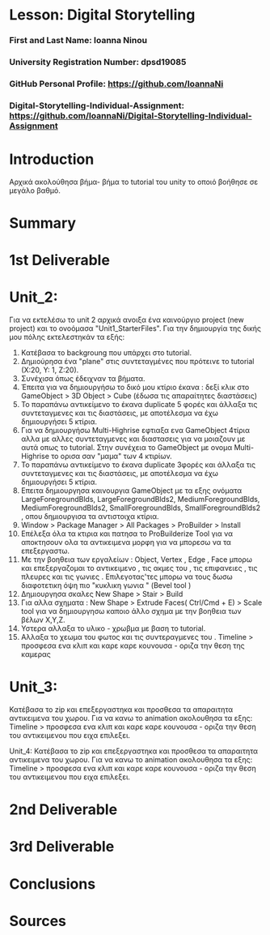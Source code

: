 # Lesson: Digital Storytelling

### First and Last Name: Ioanna Ninou
### University Registration Number: dpsd19085
### GitHub Personal Profile: https://github.com/IoannaNi
### Digital-Storytelling-Individual-Assignment: https://github.com/IoannaNi/Digital-Storytelling-Individual-Assignment

# Introduction
Αρχικά ακολούθησα βήμα- βήμα το tutorial του unity το οποιό βοήθησε σε μεγάλο βαθμό. 


# Summary


# 1st Deliverable

# Unit_2:

Για να εκτελέσω το unit 2 αρχικά ανοιξα ένα καινούργιο project (new project) και το ονοόμασα "Unit1_StarterFiles".
Για την δημιουργία της δικής μου πόλης εκτελεστηκάν τα εξής:
 1. Κατέβασα το backgroung που υπάρχει στο tutorial.
 2. Δημιούρησα ένα "plane" στις συντεταγμένες που πρότεινε το tutorial (X:20, Y: 1, Z:20).
 3. Συνέχισα όπως έδειχναν τα βήματα.
 4. Έπειτα για να δημιουργήσω το δικό μου κτίριο έκανα : δεξί κλικ στο GameObject > 3D Object > Cube (έδωσα τις απαραίτητες     διαστάσεις) 
 5. Το παραπάνω αντικείμενο το έκανα duplicate 5 φορές και άλλαξα τις συντεταγμενες και τις διαστάσεις, με αποτέλεσμα να έχω δημιουργήσει 5 κτίρια.
 6. Για να δημιουργήσω Multi-Highrise εφτιαξα ενα GameObject 4τίρια αλλα με αλλες συντεταγμενες και διαστασεις για να μοιαζουν με αυτά οπως το tutorial. Στην συνέχεια το GameObject με ονομα Multi-Highrise το ορισα σαν "μαμα" των 4 κτιρίων. 
 7. Το παραπάνω αντικείμενο το έκανα duplicate 3φορές και άλλαξα τις συντεταγμενες και τις διαστάσεις, με αποτέλεσμα να έχω δημιουργήσει 5 κτίρια.
 8. Επειτα δημιουργησα καινουργια GameObject με τα εξης ονόματα LargeForegroundBlds, LargeForegroundBlds2, MediumForegroundBlds, MediumForegroundBlds2, SmallForegroundBlds, SmallForegroundBlds2 , οπου δημιουργισα τα αντιστοιχα κτίρια.
9.  Window > Package Manager >  All Packages > ProBuilder > Install
 10. Επέλεξα όλα τα κτιρια και πατησα το ProBuilderize Tool για να αποκτησουν ολα τα αντικειμενα μορφη για να μπορεσω να τα επεξεργαστω. 
11. Με την βοηθεια των εργαλείων : Object, Vertex , Edge , Face μπορω και επεξεργαζομαι το αντικειμενο , τις ακμες του , τις επιφανειες , τις πλευρες και τις γωνιες . Επιλεγοτας'τες μπορω να τους δωσω διαφοτετικη όψη πιο "κυκλικη γωνια " (Bevel tool )
12. Δημιουργησα σκαλες New Shape > Stair > Build
13. Για αλλα σχηματα : New Shape >  Extrude Faces( Ctrl/Cmd + E) > Scale tool  για να δημιουργησω καποιο άλλο σχημα με την βοηθεια των βέλων Χ,Υ,Ζ. 
14. Υστερα αλλαξα το υλικο - χρωβμα με βαση το tutorial.
15. Αλλαξα το χεωμα του φωτος και τις συντεραγμενες του .
Timeline > προσφεσα ενα κλιπ και καρε καρε κουνουσα - οριζα την θεση της καμερας


# Unit_3:
Κατέβασα το zip και επεξεργαστηκα και προσθεσα τα απαραιτητα αντικειμενα του χωρου. 
Για να κανω το animation ακολουθησα τα εξης: 
Timeline > προσφεσα ενα κλιπ και καρε καρε κουνουσα - οριζα την θεση του αντικειμενου που ειχα επιλεξει. 

Unit_4:
Κατέβασα το zip και επεξεργαστηκα και προσθεσα τα απαραιτητα αντικειμενα του χωρου. 
Για να κανω το animation ακολουθησα τα εξης: 
Timeline > προσφεσα ενα κλιπ και καρε καρε κουνουσα - οριζα την θεση του αντικειμενου που ειχα επιλεξει. 

# 2nd Deliverable


# 3rd Deliverable 


# Conclusions


# Sources
